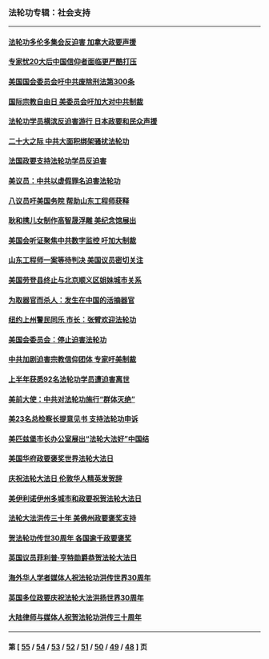 ### 法轮功专辑：社会支持
---
#### [法轮功多伦多集会反迫害 加拿大政要声援](../../pages/nf4386/n13881303.md?01220430) 
#### [专家忧20大后中国信仰者面临更严酷打压](../../pages/nf4386/n13874993.md?01220430) 
#### [美国国会委员会吁中共废除刑法第300条](../../pages/nf4386/n13868121.md?01220430) 
#### [国际宗教自由日 美委员会吁加大对中共制裁](../../pages/nf4386/n13855021.md?01220430) 
#### [法轮功学员横滨反迫害游行 日本政要和民众声援](../../pages/nf4386/n13847132.md?01220430) 
#### [二十大之际 中共大面积绑架骚扰法轮功](../../pages/nf4386/n13846381.md?01220430) 
#### [法国政要支持法轮功学员反迫害](../../pages/nf4386/n13841970.md?01220430) 
#### [美议员：中共以虚假罪名迫害法轮功](../../pages/nf4386/n13841083.md?01220430) 
#### [八议员吁美国务院 帮助山东工程师获释](../../pages/nf4386/n13836379.md?01220430) 
#### [耿和携儿女制作高智晟浮雕 美纪念馆展出](../../pages/nf4386/n13829624.md?01220430) 
#### [美国会听证聚焦中共数字监控 吁加大制裁](../../pages/nf4386/n13825083.md?01220430) 
#### [山东工程师一案等待判决 美国议员密切关注](../../pages/nf4386/n13815065.md?01220430) 
#### [美国劳登县终止与北京顺义区姐妹城市关系](../../pages/nf4386/n13811030.md?01220430) 
#### [为取器官而杀人：发生在中国的活摘器官](../../pages/nf4386/n13794731.md?01220430) 
#### [纽约上州警民同乐 市长：张臂欢迎法轮功](../../pages/nf4386/n13794375.md?01220430) 
#### [美国会委员会：停止迫害法轮功](../../pages/nf4386/n13788164.md?01220430) 
#### [中共加剧迫害宗教信仰团体 专家吁美制裁](../../pages/nf4386/n13780252.md?01220430) 
#### [上半年获悉92名法轮功学员遭迫害离世](../../pages/nf4386/n13772701.md?01220430) 
#### [美前大使：中共对法轮功施行“群体灭绝”](../../pages/nf4386/n13771705.md?01220430) 
#### [美23名总检察长提意见书 支持法轮功申诉](../../pages/nf4386/n13766596.md?01220430) 
#### [美匹兹堡市长办公室展出“法轮大法好”中国结](../../pages/nf4386/n13749721.md?01220430) 
#### [美国华府政要褒奖世界法轮大法日](../../pages/nf4386/n13743770.md?01220430) 
#### [庆祝法轮大法日 伦敦华人精英发贺辞](../../pages/nf4386/n13741593.md?01220430) 
#### [美伊利诺伊州多城市和政要祝贺法轮大法日](../../pages/nf4386/n13737149.md?01220430) 
#### [法轮大法洪传三十年 美佛州政要褒奖支持](../../pages/nf4386/n13737103.md?01220430) 
#### [贺法轮功传世30周年 各国逾千政要褒奖](../../pages/nf4386/n13735828.md?01220430) 
#### [英国议员菲利普‧亨特勋爵恭贺法轮大法日](../../pages/nf4386/n13736187.md?01220430) 
#### [海外华人学者媒体人祝法轮功洪传世界30周年](../../pages/nf4386/n13735835.md?01220430) 
#### [英国多位政要庆祝法轮大法洪扬世界30周年](../../pages/nf4386/n13734739.md?01220430) 
#### [大陆律师与媒体人祝贺法轮功洪传三十周年](../../pages/nf4386/n13735062.md?01220430) 

---
#### 第 [ [55](./55.md?01220430) / [54](./54.md?01220430) / [53](./53.md?01220430) / [52](./52.md?01220430) / [51](./51.md?01220430) / [50](./50.md?01220430) / [49](./49.md?01220430) / [48](./48.md?01220430) ] 页
